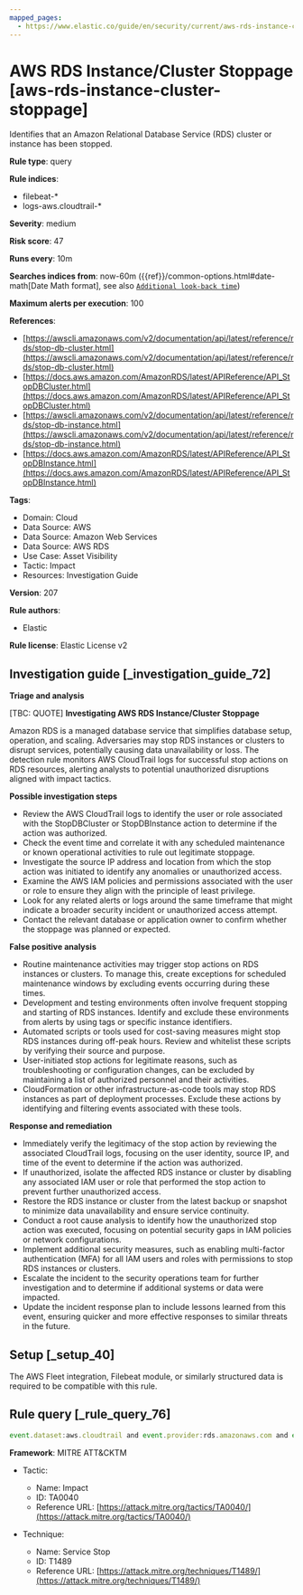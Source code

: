```yaml
---
mapped_pages:
  - https://www.elastic.co/guide/en/security/current/aws-rds-instance-cluster-stoppage.html
---
```


# AWS RDS Instance/Cluster Stoppage [aws-rds-instance-cluster-stoppage]

Identifies that an Amazon Relational Database Service (RDS) cluster or instance has been stopped.

**Rule type**: query

**Rule indices**:

* filebeat-*
* logs-aws.cloudtrail-*

**Severity**: medium

**Risk score**: 47

**Runs every**: 10m

**Searches indices from**: now-60m ({{ref}}/common-options.html#date-math[Date Math format], see also [`Additional look-back time`](docs-content://solutions/security/detect-and-alert/create-detection-rule.md#rule-schedule))

**Maximum alerts per execution**: 100

**References**:

* [https://awscli.amazonaws.com/v2/documentation/api/latest/reference/rds/stop-db-cluster.html](https://awscli.amazonaws.com/v2/documentation/api/latest/reference/rds/stop-db-cluster.html)
* [https://docs.aws.amazon.com/AmazonRDS/latest/APIReference/API_StopDBCluster.html](https://docs.aws.amazon.com/AmazonRDS/latest/APIReference/API_StopDBCluster.html)
* [https://awscli.amazonaws.com/v2/documentation/api/latest/reference/rds/stop-db-instance.html](https://awscli.amazonaws.com/v2/documentation/api/latest/reference/rds/stop-db-instance.html)
* [https://docs.aws.amazon.com/AmazonRDS/latest/APIReference/API_StopDBInstance.html](https://docs.aws.amazon.com/AmazonRDS/latest/APIReference/API_StopDBInstance.html)

**Tags**:

* Domain: Cloud
* Data Source: AWS
* Data Source: Amazon Web Services
* Data Source: AWS RDS
* Use Case: Asset Visibility
* Tactic: Impact
* Resources: Investigation Guide

**Version**: 207

**Rule authors**:

* Elastic

**Rule license**: Elastic License v2

## Investigation guide [_investigation_guide_72]

**Triage and analysis**

[TBC: QUOTE]
**Investigating AWS RDS Instance/Cluster Stoppage**

Amazon RDS is a managed database service that simplifies database setup, operation, and scaling. Adversaries may stop RDS instances or clusters to disrupt services, potentially causing data unavailability or loss. The detection rule monitors AWS CloudTrail logs for successful stop actions on RDS resources, alerting analysts to potential unauthorized disruptions aligned with impact tactics.

**Possible investigation steps**

* Review the AWS CloudTrail logs to identify the user or role associated with the StopDBCluster or StopDBInstance action to determine if the action was authorized.
* Check the event time and correlate it with any scheduled maintenance or known operational activities to rule out legitimate stoppage.
* Investigate the source IP address and location from which the stop action was initiated to identify any anomalies or unauthorized access.
* Examine the AWS IAM policies and permissions associated with the user or role to ensure they align with the principle of least privilege.
* Look for any related alerts or logs around the same timeframe that might indicate a broader security incident or unauthorized access attempt.
* Contact the relevant database or application owner to confirm whether the stoppage was planned or expected.

**False positive analysis**

* Routine maintenance activities may trigger stop actions on RDS instances or clusters. To manage this, create exceptions for scheduled maintenance windows by excluding events occurring during these times.
* Development and testing environments often involve frequent stopping and starting of RDS instances. Identify and exclude these environments from alerts by using tags or specific instance identifiers.
* Automated scripts or tools used for cost-saving measures might stop RDS instances during off-peak hours. Review and whitelist these scripts by verifying their source and purpose.
* User-initiated stop actions for legitimate reasons, such as troubleshooting or configuration changes, can be excluded by maintaining a list of authorized personnel and their activities.
* CloudFormation or other infrastructure-as-code tools may stop RDS instances as part of deployment processes. Exclude these actions by identifying and filtering events associated with these tools.

**Response and remediation**

* Immediately verify the legitimacy of the stop action by reviewing the associated CloudTrail logs, focusing on the user identity, source IP, and time of the event to determine if the action was authorized.
* If unauthorized, isolate the affected RDS instance or cluster by disabling any associated IAM user or role that performed the stop action to prevent further unauthorized access.
* Restore the RDS instance or cluster from the latest backup or snapshot to minimize data unavailability and ensure service continuity.
* Conduct a root cause analysis to identify how the unauthorized stop action was executed, focusing on potential security gaps in IAM policies or network configurations.
* Implement additional security measures, such as enabling multi-factor authentication (MFA) for all IAM users and roles with permissions to stop RDS instances or clusters.
* Escalate the incident to the security operations team for further investigation and to determine if additional systems or data were impacted.
* Update the incident response plan to include lessons learned from this event, ensuring quicker and more effective responses to similar threats in the future.


## Setup [_setup_40]

The AWS Fleet integration, Filebeat module, or similarly structured data is required to be compatible with this rule.


## Rule query [_rule_query_76]

```js
event.dataset:aws.cloudtrail and event.provider:rds.amazonaws.com and event.action:(StopDBCluster or StopDBInstance) and event.outcome:success
```

**Framework**: MITRE ATT&CKTM

* Tactic:

    * Name: Impact
    * ID: TA0040
    * Reference URL: [https://attack.mitre.org/tactics/TA0040/](https://attack.mitre.org/tactics/TA0040/)

* Technique:

    * Name: Service Stop
    * ID: T1489
    * Reference URL: [https://attack.mitre.org/techniques/T1489/](https://attack.mitre.org/techniques/T1489/)



